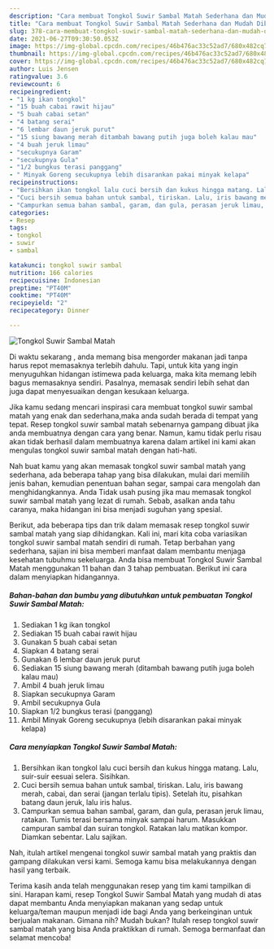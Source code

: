 ```yaml
---
description: "Cara membuat Tongkol Suwir Sambal Matah Sederhana dan Mudah Dibuat"
title: "Cara membuat Tongkol Suwir Sambal Matah Sederhana dan Mudah Dibuat"
slug: 378-cara-membuat-tongkol-suwir-sambal-matah-sederhana-dan-mudah-dibuat
date: 2021-06-27T09:30:50.053Z
image: https://img-global.cpcdn.com/recipes/46b476ac33c52ad7/680x482cq70/tongkol-suwir-sambal-matah-foto-resep-utama.jpg
thumbnail: https://img-global.cpcdn.com/recipes/46b476ac33c52ad7/680x482cq70/tongkol-suwir-sambal-matah-foto-resep-utama.jpg
cover: https://img-global.cpcdn.com/recipes/46b476ac33c52ad7/680x482cq70/tongkol-suwir-sambal-matah-foto-resep-utama.jpg
author: Luis Jensen
ratingvalue: 3.6
reviewcount: 6
recipeingredient:
- "1 kg ikan tongkol"
- "15 buah cabai rawit hijau"
- "5 buah cabai setan"
- "4 batang serai"
- "6 lembar daun jeruk purut"
- "15 siung bawang merah ditambah bawang putih juga boleh kalau mau"
- "4 buah jeruk limau"
- "secukupnya Garam"
- "secukupnya Gula"
- "1/2 bungkus terasi panggang"
- " Minyak Goreng secukupnya lebih disarankan pakai minyak kelapa"
recipeinstructions:
- "Bersihkan ikan tongkol lalu cuci bersih dan kukus hingga matang. Lalu, suir-suir eesuai selera. Sisihkan."
- "Cuci bersih semua bahan untuk sambal, tiriskan. Lalu, iris bawang merah, cabai, dan serai (jangan terlalu tipis). Setelah itu, pisahkan batang daun jeruk, lalu iris halus."
- "Campurkan semua bahan sambal, garam, dan gula, perasan jeruk limau, ratakan. Tumis terasi bersama minyak sampai harum. Masukkan campuran sambal dan suiran tongkol. Ratakan lalu matikan kompor. Diamkan sebentar. Lalu sajikan."
categories:
- Resep
tags:
- tongkol
- suwir
- sambal

katakunci: tongkol suwir sambal 
nutrition: 166 calories
recipecuisine: Indonesian
preptime: "PT40M"
cooktime: "PT40M"
recipeyield: "2"
recipecategory: Dinner

---
```



![Tongkol Suwir Sambal Matah](https://img-global.cpcdn.com/recipes/46b476ac33c52ad7/680x482cq70/tongkol-suwir-sambal-matah-foto-resep-utama.jpg)

Di waktu  sekarang , anda memang bisa mengorder makanan jadi tanpa harus repot memasaknya terlebih dahulu. Tapi, untuk kita yang ingin menyuguhkan hidangan istimewa pada keluarga, maka kita memang lebih bagus memasaknya sendiri. Pasalnya, memasak sendiri lebih sehat dan juga dapat menyesuaikan dengan kesukaan keluarga.

Jika kamu sedang mencari inspirasi cara membuat tongkol suwir sambal matah yang enak dan sederhana,maka anda sudah berada di tempat yang tepat. Resep tongkol suwir sambal matah  sebenarnya gampang dibuat jika anda membuatnya dengan cara yang benar. Namun, kamu tidak perlu risau akan tidak berhasil dalam membuatnya 
karena dalam artikel ini kami akan mengulas tongkol suwir sambal matah dengan hati-hati.  



Nah buat kamu yang akan memasak tongkol suwir sambal matah yang sederhana, ada beberapa tahap yang bisa dilakukan, mulai dari memilih jenis bahan, kemudian penentuan bahan segar, sampai cara mengolah dan menghidangkannya. Anda Tidak usah pusing jika mau memasak tongkol suwir sambal matah yang lezat di rumah. Sebab, asalkan anda  tahu caranya, maka hidangan ini bisa menjadi suguhan yang spesial.

Berikut, ada beberapa tips dan trik dalam memasak resep tongkol suwir sambal matah yang siap dihidangkan. Kali ini, mari kita coba variasikan tongkol suwir sambal matah sendiri di rumah. Tetap berbahan yang sederhana, sajian ini bisa memberi manfaat dalam membantu menjaga kesehatan tubuhmu sekeluarga. Anda bisa membuat Tongkol Suwir Sambal Matah menggunakan 11 bahan dan 3 tahap pembuatan. Berikut ini cara dalam menyiapkan hidangannya.

<!--inarticleads1-->

##### Bahan-bahan dan bumbu yang dibutuhkan untuk pembuatan Tongkol Suwir Sambal Matah:

1. Sediakan 1 kg ikan tongkol
1. Sediakan 15 buah cabai rawit hijau
1. Gunakan 5 buah cabai setan
1. Siapkan 4 batang serai
1. Gunakan 6 lembar daun jeruk purut
1. Sediakan 15 siung bawang merah (ditambah bawang putih juga boleh kalau mau)
1. Ambil 4 buah jeruk limau
1. Siapkan secukupnya Garam
1. Ambil secukupnya Gula
1. Siapkan 1/2 bungkus terasi (panggang)
1. Ambil  Minyak Goreng secukupnya (lebih disarankan pakai minyak kelapa)




<!--inarticleads2-->

##### Cara menyiapkan Tongkol Suwir Sambal Matah:

1. Bersihkan ikan tongkol lalu cuci bersih dan kukus hingga matang. Lalu, suir-suir eesuai selera. Sisihkan.
1. Cuci bersih semua bahan untuk sambal, tiriskan. Lalu, iris bawang merah, cabai, dan serai (jangan terlalu tipis). Setelah itu, pisahkan batang daun jeruk, lalu iris halus.
1. Campurkan semua bahan sambal, garam, dan gula, perasan jeruk limau, ratakan. Tumis terasi bersama minyak sampai harum. Masukkan campuran sambal dan suiran tongkol. Ratakan lalu matikan kompor. Diamkan sebentar. Lalu sajikan.




Nah, itulah artikel mengenai  tongkol suwir sambal matah  yang praktis dan gampang dilakukan versi kami. Semoga kamu bisa melakukannya dengan hasil yang terbaik. 

Terima kasih anda telah menggunakan resep yang tim kami tampilkan di sini. Harapan kami, resep  Tongkol Suwir Sambal Matah yang mudah di atas dapat membantu Anda menyiapkan makanan yang sedap untuk keluarga/teman maupun menjadi ide bagi Anda yang berkeinginan untuk berjualan makanan. Gimana nih? Mudah bukan? Itulah resep tongkol suwir sambal matah yang bisa Anda praktikkan di rumah. Semoga bermanfaat dan selamat mencoba!

